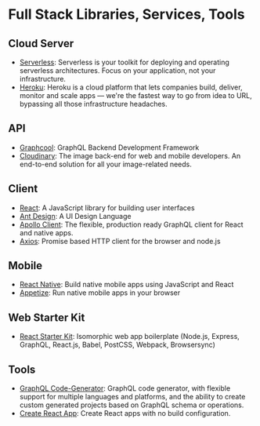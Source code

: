 # Full Stack Libraries, Services, Tools
## Cloud Server
- [Serverless](https://serverless.com): Serverless is your toolkit for deploying and operating serverless architectures. Focus on your application, not your infrastructure.
- [Heroku](https://heroku.com): Heroku is a cloud platform that lets companies build, deliver, monitor and scale apps — we're the fastest way to go from idea to URL, bypassing all those infrastructure headaches.
## API
- [Graphcool](https://graph.cool): GraphQL Backend Development Framework
- [Cloudinary](https://cloudinary.com): The image back-end for web and mobile developers. An end-to-end solution for all your image-related needs.
## Client
- [React](https://reactjs.org): A JavaScript library for building user interfaces
- [Ant Design](https://ant.design): A UI Design Language
- [Apollo Client](http://dev.apollodata.com): The flexible, production ready GraphQL client for React and native apps.
- [Axios](https://github.com/axios/axios): Promise based HTTP client for the browser and node.js
## Mobile
- [React Native](https://facebook.github.io/react-native): Build native mobile apps using JavaScript and React
- [Appetize](https://appetize.io): Run native mobile apps in your browser
## Web Starter Kit
- [React Starter Kit](https://github.com/kriasoft/react-starter-kit): Isomorphic web app boilerplate (Node.js, Express, GraphQL, React.js, Babel, PostCSS, Webpack, Browsersync)
## Tools
- [GraphQL Code-Generator](https://github.com/dotansimha/graphql-code-generator): GraphQL code generator, with flexible support for multiple languages and platforms, and the ability to create custom generated projects based on GraphQL schema or operations.
- [Create React App](https://github.com/facebookincubator/create-react-app): Create React apps with no build configuration.
